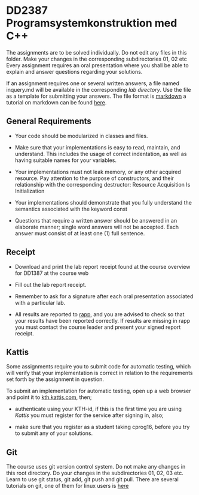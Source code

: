 # DD2387 Programsystemkonstruktion med C++

The assignments are to be solved individually. Do not edit any files in this folder. Make your changes in the corresponding subdirectories 01, 02 etc
Every assignment requires an oral presentation where you shall be able to explain and answer questions regarding your solutions.

If an assignment requires one or several written answers, a file named
inquery.md will be available in the
corresponding _lab directory_. Use the file as a template for submitting your answers. The file format is [markdown](https://en.wikipedia.org/wiki/Markdown) a tutorial on markdown can be found [here](http://www.markdowntutorial.com/).

## General Requirements

* Your code should be modularized in classes and files.

* Make sure that your implementations is easy to read, maintain, and understand.
This includes the usage of correct indentation, as well as having suitable names
for your variables.

* Your implementations must not leak memory, or any other acquired resource.
Pay attention to the purpose of constructors, and their relationship with the corresponding destructor: Resource Acquisition Is Initialization

* Your implementations should demonstrate that you fully understand the semantics associated with the keyword const

* Questions that require a written answer should be answered in an elaborate manner; single word answers will not be accepted. Each answer must consist of
at least one (1) full sentence.

## Receipt

* Download and print the lab report receipt found at the course overview for DD1387 at the course web

* Fill out the lab report receipt.

* Remember to ask for a signature after each oral presentation associated with a particular lab.

* All results are reported to [rapp](http://rapp.csc.kth.se), and you are
    advised to check so that your results have been reported correctly. If results
    are missing in rapp you must contact the course leader and
    present your signed report receipt.

## Kattis

Some assignments require you to submit code for automatic testing, which will
verify that your implementation is correct in relation to the requirements set
forth by the assignment in question.

To submit an implementation for automatic testing, open up a web browser and
point it to [kth.kattis.com](https://kth.kattis.com), then;


*  authenticate using your KTH-id, if this is the first time you are using
    _Kattis_ you must register for the service after signing in, also;


*  make sure that you register as a student taking cprog16, before you try to
    submit any of your solutions.


## Git

The course uses git version control system. Do not make any changes in this root directory. Do your changes in the subdirectories 01, 02, 03 etc. Learn to use git status, git add, git push and git pull. There are several tutorials on git, one of them for linux users is [here](http://www.tutorialspoint.com/git/git_quick_guide.htm)
